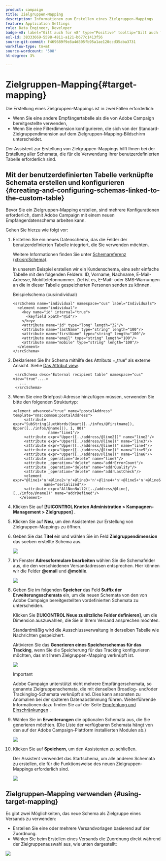 ```yaml
---
product: campaign
title: Zielgruppen-Mapping
description: Informationen zum Erstellen eines Zielgruppen-Mappings
feature: Application Settings
role: Data Engineer, Developer
badge-v8: label="Gilt auch für v8" type="Positive" tooltip="Gilt auch für Campaign v8"
exl-id: 38333669-5598-4811-a121-b677c1413f56
source-git-commit: f469689f9e8a4d805fb95a1ae120ccd35aba3731
workflow-type: tm+mt
source-wordcount: '508'
ht-degree: 3%

---
```


# Zielgruppen-Mapping{#target-mapping}

Die Erstellung eines Zielgruppen-Mappings ist in zwei Fällen erforderlich:

* Wenn Sie eine andere Empfängertabelle als die von Adobe Campaign bereitgestellte verwenden,
* Wenn Sie eine Filterdimension konfigurieren, die sich von der Standard-Zielgruppendimension auf dem Zielgruppen-Mapping-Bildschirm unterscheidet.

Der Assistent zur Erstellung von Zielgruppen-Mappings hilft Ihnen bei der Erstellung aller Schemata, die für die Verwendung Ihrer benutzerdefinierten Tabelle erforderlich sind.

## Mit der benutzerdefinierten Tabelle verknüpfte Schemata erstellen und konfigurieren {#creating-and-configuring-schemas-linked-to-the-custom-table}

Bevor Sie ein Zielgruppen-Mapping erstellen, sind mehrere Konfigurationen erforderlich, damit Adobe Campaign mit einem neuen Empfängerdatenschema arbeiten kann.

Gehen Sie hierzu wie folgt vor:

1. Erstellen Sie ein neues Datenschema, das die Felder der benutzerdefinierten Tabelle integriert, die Sie verwenden möchten.

   Weitere Informationen finden Sie unter [Schemareferenz (xtk:srcSchema)](../../configuration/using/about-schema-reference.md).

   In unserem Beispiel erstellen wir ein Kundenschema, eine sehr einfache Tabelle mit den folgenden Feldern: ID, Vorname, Nachname, E-Mail-Adresse, Mobiltelefonnummer. Ziel ist es, E-Mail- oder SMS-Warnungen an die in dieser Tabelle gespeicherten Personen senden zu können.

   Beispielschema (cus:individual)

   ```
   <srcSchema name="individual" namespace="cus" label="Individuals">
     <element name="individual">
       <key name="id" internal="true">
         <keyfield xpath="@id"/>
       </key>
       <attribute name="id" type="long" length="32"/>
       <attribute name="lastName" type="string" length="100"/>
       <attribute name="firstName" type="string" length="100"/>
       <attribute name="email" type="string" length="100"/>
       <attribute name="mobile" type="string" length="100"/>
     </element>
   </srcSchema>
   ```

1. Deklarieren Sie Ihr Schema mithilfe des Attributs =„true“ als externe Ansicht. Siehe [Das Attribut view](../../configuration/using/schema-characteristics.md#the-view-attribute).

   ```
    <srcSchema desc="External recipient table" namespace="cus" view="true"....>
      ...
    </srcSchema>
   ```

1. Wenn Sie eine Briefpost-Adresse hinzufügen müssen, verwenden Sie bitte den folgenden Strukturtyp:

   ```
   <element advanced="true" name="postalAddress" template="nms:common:postalAddress">
        <attribute expr="SubString(JuxtWords(Smart([../infos/@firstname]), Upper([../infos/@name])), 1, 80)"
                   name="line1"/>
        <attribute expr="Upper([../address/@line2])" name="line2"/>
        <attribute expr="Upper([../address/@line])" name="line3"/>
        <attribute expr="Upper([../address/@line])" name="line4"/>
        <attribute expr="Upper([../address/@line])" name="line5"/>
        <attribute expr="Upper([../address/@line])" name="line6"/>
        <attribute _operation="delete" name="line7"/>
        <attribute _operation="delete" name="addrErrorCount"/>
        <attribute _operation="delete" name="addrQuality"/>
        <attribute _operation="delete" name="addrLastCheck"/>
        <element expr="@line1+'n'+@line2+'n'+@line3+'n'+@line4+'n'+@line5+'n'+@line6"
                 name="serialized"/>
        <attribute expr="AllNonNull2([../address/@line], [../infos/@name])" name="addrDefined"/>
      </element>
   ```

1. Klicken Sie auf **[!UICONTROL Knoten Administration > Kampagnen-Management > Zielgruppen]** .
1. Klicken Sie auf **Neu**, um den Assistenten zur Erstellung von Zielgruppen-Mappings zu öffnen.
1. Geben Sie das **Titel** ein und wählen Sie im Feld **Zielgruppendimension** das soeben erstellte Schema aus.

   ![](assets/mapping_diffusion_wizard_1.png)

1. Im Fenster **Adressformulare bearbeiten** wählen Sie die Schemafelder aus, die den verschiedenen Versandadressen entsprechen. Hier können wir die Felder **@email** und **@mobile**.

   ![](assets/mapping_diffusion_wizard_2.png)

1. Geben Sie im folgenden **Speicher** das Feld **Suffix der Erweiterungsschemata** ein, um die neuen Schemata von den von Adobe Campaign bereitgestellten vordefinierten Schemata zu unterscheiden.

   Klicken Sie **[!UICONTROL Neue zusätzliche Felder definieren]**, um die Dimension auszuwählen, die Sie in Ihrem Versand ansprechen möchten.

   Standardmäßig wird die Ausschlussverwaltung in derselben Tabelle wie Nachrichten gespeichert.

   Aktivieren Sie das **Generieren eines Speicherschemas für das Tracking**, wenn Sie die Speicherung für das Tracking konfigurieren möchten, das mit Ihrem Zielgruppen-Mapping verknüpft ist.

   ![](assets/mapping_diffusion_wizard_3.png)

   >[!IMPORTANT]
   >
   >Adobe Campaign unterstützt nicht mehrere Empfängerschemata, so genannte Zielgruppenschemata, die mit denselben Broadlog- und/oder Trackinglog-Schemata verknüpft sind. Dies kann ansonsten zu Anomalien bei der späteren Datenabstimmung führen. Weiterführende Informationen dazu finden Sie auf der Seite [Empfehlung und Einschränkungen](../../configuration/using/about-custom-recipient-table.md) .

1. Wählen Sie im **Erweiterungen** die optionalen Schemata aus, die Sie generieren möchten. (Die Liste der verfügbaren Schemata hängt von den auf der Adobe Campaign-Plattform installierten Modulen ab.)

   ![](assets/mapping_diffusion_wizard_4.png)

1. Klicken Sie auf **Speichern**, um den Assistenten zu schließen.

   Der Assistent verwendet das Startschema, um alle anderen Schemata zu erstellen, die für die Funktionsweise des neuen Zielgruppen-Mappings erforderlich sind.

   ![](assets/mapping_schema_list.png)

## Zielgruppen-Mapping verwenden {#using-target-mapping}

Es gibt zwei Möglichkeiten, das neue Schema als Zielgruppe eines Versands zu verwenden:

* Erstellen Sie eine oder mehrere Versandvorlagen basierend auf der Zuordnung.
* Wählen Sie beim Erstellen eines Versands die Zuordnung direkt während der Zielgruppenauswahl aus, wie unten dargestellt:

![](assets/mapping_selection_ciblage.png)
